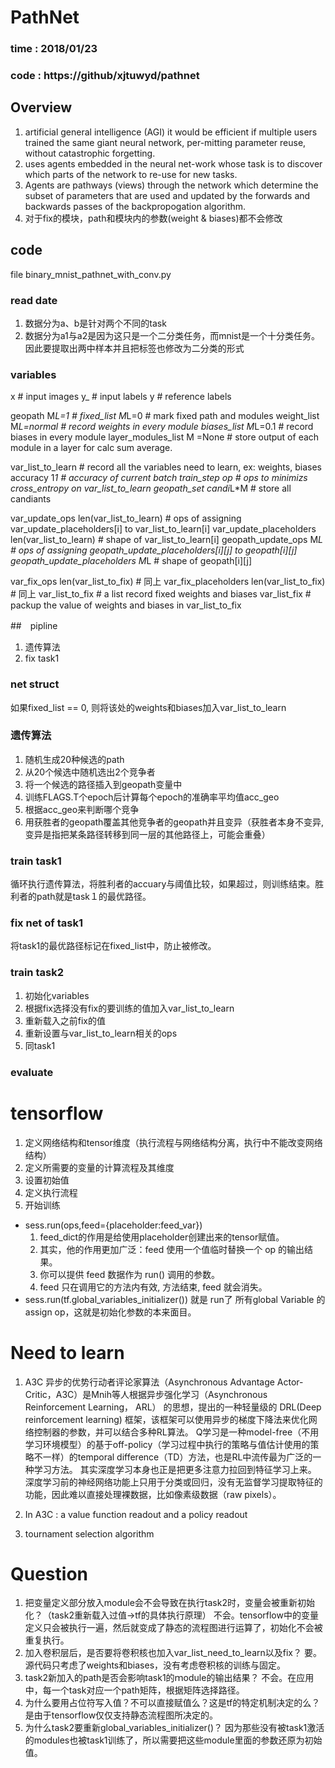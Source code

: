 # PathNet
### time : 2018/01/23
### code : https://github/xjtuwyd/pathnet

## Overview
1. artificial general intelligence (AGI) it would be efficient if multiple users trained the same giant neural network, per-mitting parameter reuse, without catastrophic forgetting.
2. uses agents embedded in the neural net-work whose task is to discover which parts of the network to re-use for new tasks. 
3. Agents are pathways (views) through the network which determine the subset of parameters that are used and updated by the forwards and backwards passes of the backpropogation algorithm.
4. 对于fix的模块，path和模块内的参数(weight & biases)都不会修改

## code
file binary_mnist_pathnet_with_conv.py
### read date
1. 数据分为a、b是针对两个不同的task
2. 数据分为a1与a2是因为这只是一个二分类任务，而mnist是一个十分类任务。因此要提取出两中样本并且把标签也修改为二分类的形式
### variables
x                   # input images
y_                  # input labels
y                   # reference labels

geopath             M*L=1       #
fixed_list          M*L=0       # mark fixed path and modules
weight_list         M*L=normal  # record weights in every module
biases_list         M*L=0.1     # record biases in every module
layer_modules_list  M  =None    # store output of each module in a layer for calc sum average.

var_list_to_learn               # record all the variables need to learn, ex: weights, biases
accuracy            1*1         # accuracy of current batch
train_step          op          # ops to minimizs cross_entropy on var_list_to_learn
geopath_set         candi*L*M   # store all candiants

var_update_ops          len(var_list_to_learn)  # ops of assigning var_update_placeholders[i] to var_list_to_learn[i]
var_update_placeholders len(var_list_to_learn)  # shape of var_list_to_learn[i]
geopath_update_ops          M*L # ops of assigning geopath_update_placeholders[i][j] to geopath[i][j]
geopath_update_placeholders M*L # shape of geopath[i][j]

var_fix_ops                 len(var_list_to_fix) # 同上
var_fix_placeholders        len(var_list_to_fix) # 同上
var_list_to_fix                 # a list record fixed weights and biases
var_list_fix                    # packup the value of weights and biases in var_list_to_fix


##　pipline
1. 遗传算法
2. fix task1
### net struct
如果fixed_list == 0, 则将该处的weights和biases加入var_list_to_learn
### 遗传算法
1. 随机生成20种候选的path
2. 从20个候选中随机选出2个竞争者
3. 将一个候选的路径插入到geopath变量中
4. 训练FLAGS.T个epoch后计算每个epoch的准确率平均值acc_geo
5. 根据acc_geo来判断哪个竞争
6. 用获胜者的geopath覆盖其他竞争者的geopath并且变异（获胜者本身不变异,变异是指把某条路径转移到同一层的其他路径上，可能会重叠）
### train task1
循环执行遗传算法，将胜利者的accuary与阈值比较，如果超过，则训练结束。胜利者的path就是task１的最优路径。
### fix net of task1
将task1的最优路径标记在fixed_list中，防止被修改。
### train task2
1. 初始化variables　
1. 根据fix选择没有fix的要训练的值加入var_list_to_learn
2. 重新载入之前fix的值
3. 重新设置与var_list_to_learn相关的ops
4. 同task1

### evaluate

# tensorflow
1. 定义网络结构和tensor维度（执行流程与网络结构分离，执行中不能改变网络结构）
2. 定义所需要的变量的计算流程及其维度
2. 设置初始值
3. 定义执行流程
4. 开始训练

* sess.run(ops,feed={placeholder:feed_var})
    1. feed_dict的作用是给使用placeholder创建出来的tensor赋值。
    2. 其实，他的作用更加广泛：feed 使用一个值临时替换一个 op 的输出结果。
    3. 你可以提供 feed 数据作为 run() 调用的参数。
    4. feed 只在调用它的方法内有效, 方法结束, feed 就会消失。
* sess.run(tf.global_variables_initializer()) 
    就是 run了 所有global Variable 的 assign op，这就是初始化参数的本来面目。

# Need to learn 
1. A3C
异步的优势行动者评论家算法（Asynchronous Advantage Actor-Critic，A3C）是Mnih等人根据异步强化学习（Asynchronous Reinforcement Learning， ARL） 的思想，提出的一种轻量级的 DRL(Deep reinforcement learning) 框架，该框架可以使用异步的梯度下降法来优化网络控制器的参数，并可以结合多种RL算法。
Q学习是一种model-free（不用学习环境模型）的基于off-policy（学习过程中执行的策略与值估计使用的策略不一样）的temporal difference（TD）方法，也是RL中流传最为广泛的一种学习方法。
其实深度学习本身也正是把更多注意力拉回到特征学习上来。
深度学习前的神经网络功能上只用于分类或回归，没有无监督学习提取特征的功能，因此难以直接处理裸数据，比如像素级数据（raw pixels）。

2. In A3C : a value function readout and a policy readout

2. tournament selection algorithm

# Question
1. 把变量定义部分放入module会不会导致在执行task2时，变量会被重新初始化？（task2重新载入过值->tf的具体执行原理）
    不会。tensorflow中的变量定义只会被执行一遍，然后就变成了静态的流程图进行运算了，初始化不会被重复执行。
2. 加入卷积层后，是否要将卷积核也加入var_list_need_to_learn以及fix？
    要。源代码只考虑了weights和biases，没有考虑卷积核的训练与固定。
3. task2新加入的path是否会影响task1的ｍodule的输出结果？
    不会。在应用中，每一个task对应一个path矩阵，根据矩阵选择路径。
4. 为什么要用占位符写入值？不可以直接赋值么？这是tf的特定机制决定的么？
    是由于tensorflow仅仅支持静态流程图所决定的。
5. 为什么task2要重新global_variables_initializer()？
    因为那些没有被task1激活的modules也被task1训练了，所以需要把这些module里面的参数还原为初始值。